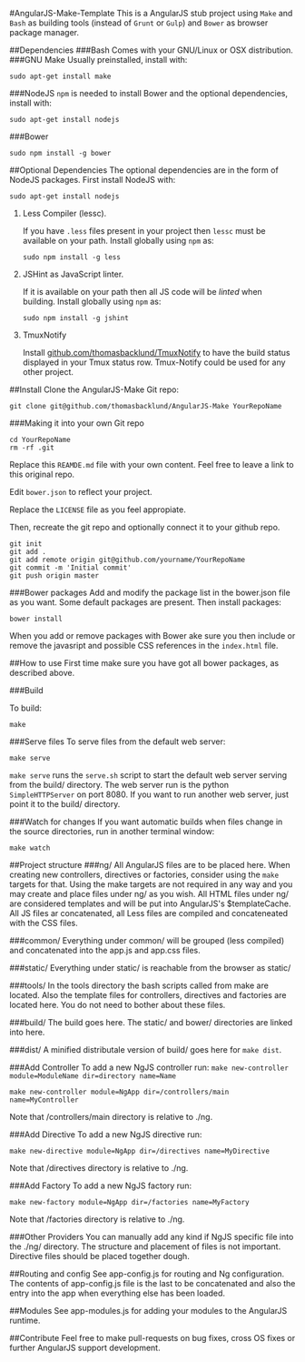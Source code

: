 #AngularJS-Make-Template
This is a AngularJS stub project using `Make` and `Bash` as building tools (instead of `Grunt` or `Gulp`) and `Bower` as browser package manager.

##Dependencies
###Bash
Comes with your GNU/Linux or OSX distribution.
###GNU Make
Usually preinstalled, install with:
```
sudo apt-get install make
```
###NodeJS
`npm` is needed to install Bower and the optional dependencies, install with:
```
sudo apt-get install nodejs
```
###Bower
```
sudo npm install -g bower
```

##Optional Dependencies
The optional dependencies are in the form of NodeJS packages.
First install NodeJS with:
```
sudo apt-get install nodejs
```

1.  Less Compiler (lessc).

    If you have `.less` files present in your project then `lessc` must be available on your path.
    Install globally using `npm` as:
    ```
    sudo npm install -g less
    ```
2.  JSHint as JavaScript linter.

    If it is available on your path then all JS code will be *linted* when building.
    Install globally using `npm` as:
    ```
    sudo npm install -g jshint
    ```
3.  TmuxNotify

    Install [github.com/thomasbacklund/TmuxNotify](https://github.com/thomasbacklund/TmuxNotify) to have the build status displayed in
    your Tmux status row.
    Tmux-Notify could be used for any other project.

##Install
Clone the AngularJS-Make Git repo:
```
git clone git@github.com/thomasbacklund/AngularJS-Make YourRepoName
```

###Making it into your own Git repo
```
cd YourRepoName
rm -rf .git
```

Replace this `REAMDE.md` file with your own content. Feel free to leave a link to
this original repo.

Edit `bower.json` to reflect your project.

Replace the `LICENSE` file as you feel appropiate.

Then, recreate the git repo and optionally connect it to your github repo.

```
git init
git add .
git add remote origin git@github.com/yourname/YourRepoName
git commit -m 'Initial commit'
git push origin master
```

###Bower packages
Add and modify the package list in the bower.json file as you want.
Some default packages are present. Then install packages:
```
bower install
```
When you add or remove packages with Bower ake sure you then include or remove the javasript and possible CSS references in the `index.html` file.

##How to use
First time make sure you have got all bower packages, as described above.

###Build

To build:
```
make
```

###Serve files
To serve files from the default web server:
```
make serve
```
`make serve` runs the `serve.sh` script to start the default web server serving from the build/ directory. The web server
run is the python `SimpleHTTPServer` on port 8080.
If you want to run another web server, just point it to
the build/ directory.

###Watch for changes
If you want automatic builds when files change in the source directories, run in another terminal window:
```
make watch
```

##Project structure
###ng/
All AngularJS files are to be placed here.
When creating new controllers, directives or factories, consider using the `make` targets for that. Using the make targets are not required in any way and you may create and place files under ng/ as you wish.
All HTML files under ng/ are considered templates and will be put into AngularJS's $templateCache.
All JS files ar concatenated, all Less files are compiled and concateneated with the CSS files.

###common/
Everything under common/ will be grouped (less compiled) and concatenated into the app.js and app.css files.

###static/
Everything under static/ is reachable from the browser as static/

###tools/
In the tools directory the bash scripts called from make are located.
Also the template files for controllers, directives and factories are located here.
You do not need to bother about these files.

###build/
The build goes here. The static/ and bower/ directories are linked into here.

###dist/
A minified distributale version of build/ goes here for `make dist`.

###Add Controller
To add a new NgJS controller run:
`make new-controller module=ModuleName dir=directory name=Name`
```
make new-controller module=NgApp dir=/controllers/main name=MyController
```
Note that /controllers/main directory is relative to ./ng.

###Add Directive
To add a new NgJS directive run:
```
make new-directive module=NgApp dir=/directives name=MyDirective
```
Note that /directives directory is relative to ./ng.

###Add Factory
To add a new NgJS factory run:
```
make new-factory module=NgApp dir=/factories name=MyFactory
```
Note that /factories directory is relative to ./ng.

###Other Providers
You can manually add any kind if NgJS specific file into the ./ng/ directory. The structure
and placement of files is not important. Directive files should be placed together dough.

##Routing and config
See app-config.js for routing and Ng configuration. The contents of app-config.js file is the last to be
concatenated and also the entry into the app when everything else has been loaded.

##Modules
See app-modules.js for adding your modules to the AngularJS runtime.

##Contribute
Feel free to make pull-requests on bug fixes, cross OS fixes or further AngularJS support development.
